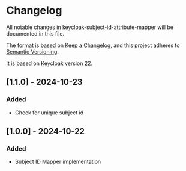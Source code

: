 # Changelog
All notable changes in keycloak-subject-id-attribute-mapper will be documented in this file.

The format is based on [Keep a Changelog](https://keepachangelog.com/en/1.0.0/),
and this project adheres to [Semantic Versioning](https://semver.org/spec/v2.0.0.html).

It is based on Keycloak version 22.

## [1.1.0] - 2024-10-23

### Added
- Check for unique subject id

## [1.0.0] - 2024-10-22

### Added
- Subject ID Mapper implementation
